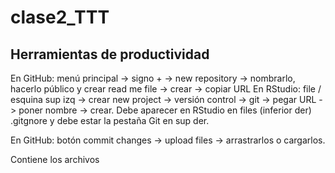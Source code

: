 # clase2_TTT
## Herramientas de productividad 

En GitHub: menú principal  -> signo + -> new repository -> nombrarlo, hacerlo público y crear read me file -> crear -> copiar URL
En RStudio: file / esquina sup izq -> crear new project -> versión control -> git -> pegar URL -> poner nombre -> crear.
Debe aparecer en RStudio en files (inferior der) .gitgnore y debe estar la pestaña Git en sup der.

En GitHub: botón commit changes -> upload files -> arrastrarlos o cargarlos.

Contiene los archivos 
